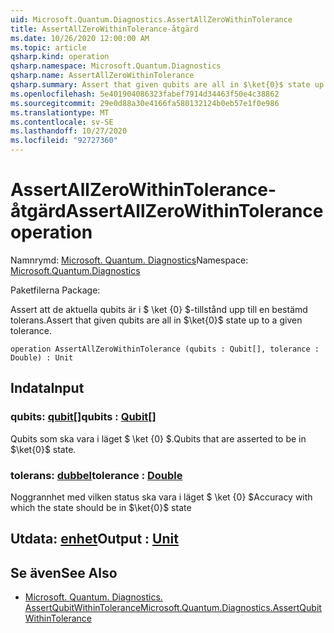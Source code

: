 ```yaml
---
uid: Microsoft.Quantum.Diagnostics.AssertAllZeroWithinTolerance
title: AssertAllZeroWithinTolerance-åtgärd
ms.date: 10/26/2020 12:00:00 AM
ms.topic: article
qsharp.kind: operation
qsharp.namespace: Microsoft.Quantum.Diagnostics
qsharp.name: AssertAllZeroWithinTolerance
qsharp.summary: Assert that given qubits are all in $\ket{0}$ state up to a given tolerance.
ms.openlocfilehash: 5e401904086323fabef7914d34463f50e4c38862
ms.sourcegitcommit: 29e0d88a30e4166fa580132124b0eb57e1f0e986
ms.translationtype: MT
ms.contentlocale: sv-SE
ms.lasthandoff: 10/27/2020
ms.locfileid: "92727360"
---
```

# <a name="assertallzerowithintolerance-operation"></a><span data-ttu-id="a964e-102">AssertAllZeroWithinTolerance-åtgärd</span><span class="sxs-lookup"><span data-stu-id="a964e-102">AssertAllZeroWithinTolerance operation</span></span>

<span data-ttu-id="a964e-103">Namnrymd: [Microsoft. Quantum. Diagnostics](xref:Microsoft.Quantum.Diagnostics)</span><span class="sxs-lookup"><span data-stu-id="a964e-103">Namespace: [Microsoft.Quantum.Diagnostics](xref:Microsoft.Quantum.Diagnostics)</span></span>

<span data-ttu-id="a964e-104">Paketfilerna [](https://nuget.org/packages/)</span><span class="sxs-lookup"><span data-stu-id="a964e-104">Package: [](https://nuget.org/packages/)</span></span>


<span data-ttu-id="a964e-105">Assert att de aktuella qubits är i $ \ket {0} $-tillstånd upp till en bestämd tolerans.</span><span class="sxs-lookup"><span data-stu-id="a964e-105">Assert that given qubits are all in $\ket{0}$ state up to a given tolerance.</span></span>

```qsharp
operation AssertAllZeroWithinTolerance (qubits : Qubit[], tolerance : Double) : Unit
```


## <a name="input"></a><span data-ttu-id="a964e-106">Indata</span><span class="sxs-lookup"><span data-stu-id="a964e-106">Input</span></span>

### <a name="qubits--qubit"></a><span data-ttu-id="a964e-107">qubits: [qubit](xref:microsoft.quantum.lang-ref.qubit)[]</span><span class="sxs-lookup"><span data-stu-id="a964e-107">qubits : [Qubit](xref:microsoft.quantum.lang-ref.qubit)[]</span></span>

<span data-ttu-id="a964e-108">Qubits som ska vara i läget $ \ket {0} $.</span><span class="sxs-lookup"><span data-stu-id="a964e-108">Qubits that are asserted to be in $\ket{0}$ state.</span></span>


### <a name="tolerance--double"></a><span data-ttu-id="a964e-109">tolerans: [dubbel](xref:microsoft.quantum.lang-ref.double)</span><span class="sxs-lookup"><span data-stu-id="a964e-109">tolerance : [Double](xref:microsoft.quantum.lang-ref.double)</span></span>

<span data-ttu-id="a964e-110">Noggrannhet med vilken status ska vara i läget $ \ket {0} $</span><span class="sxs-lookup"><span data-stu-id="a964e-110">Accuracy with which the state should be in $\ket{0}$ state</span></span>



## <a name="output--unit"></a><span data-ttu-id="a964e-111">Utdata: [enhet](xref:microsoft.quantum.lang-ref.unit)</span><span class="sxs-lookup"><span data-stu-id="a964e-111">Output : [Unit](xref:microsoft.quantum.lang-ref.unit)</span></span>



## <a name="see-also"></a><span data-ttu-id="a964e-112">Se även</span><span class="sxs-lookup"><span data-stu-id="a964e-112">See Also</span></span>

- [<span data-ttu-id="a964e-113">Microsoft. Quantum. Diagnostics. AssertQubitWithinTolerance</span><span class="sxs-lookup"><span data-stu-id="a964e-113">Microsoft.Quantum.Diagnostics.AssertQubitWithinTolerance</span></span>](xref:Microsoft.Quantum.Diagnostics.AssertQubitWithinTolerance)